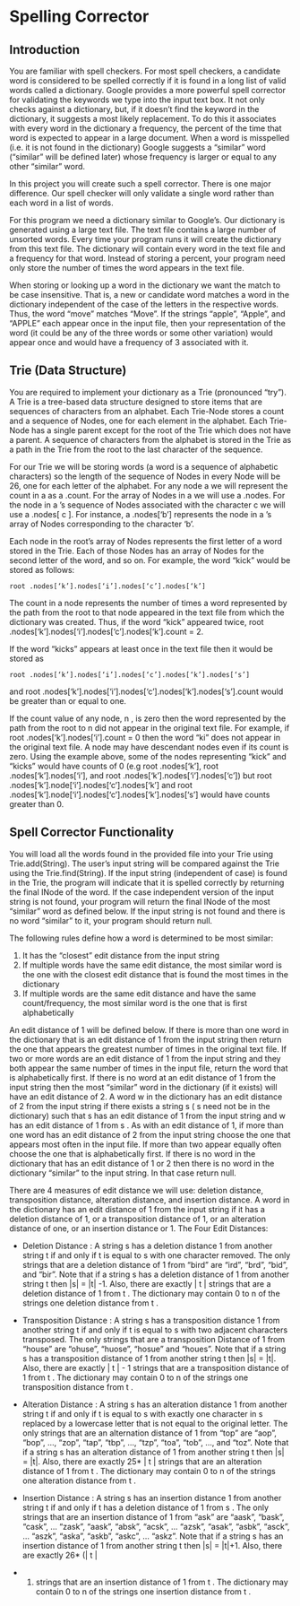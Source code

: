 # Spelling Corrector

## Introduction

You are familiar with spell checkers. For most spell checkers, a candidate word is considered to
be spelled correctly if it is found in a long list of valid words called a dictionary. Google provides
a more powerful spell corrector for validating the keywords we type into the input text box. It not
only checks against a dictionary, but, if it doesn’t find the keyword in the dictionary, it suggests a
most likely replacement. To do this it associates with every word in the dictionary a frequency,
the percent of the time that word is expected to appear in a large document. When a word is
misspelled (i.e. it is not found in the dictionary) Google suggests a “similar” word (“similar” will
be defined later) whose frequency is larger or equal to any other “similar” word.

In this project you will create such a spell corrector. There is one major difference. Our spell
checker will only validate a single word rather than each word in a list of words.

For this program we need a dictionary similar to Google’s. Our dictionary is generated using a
large text file. The text file contains a large number of unsorted words. Every time your program
runs it will create the dictionary from this text file. The dictionary will contain every word in the
text file and a frequency for that word. Instead of storing a percent, your program need only
store the number of times the word appears in the text file.

When storing or looking up a word in the dictionary we want the match to be case insensitive.
That is, a new or candidate word matches a word in the dictionary independent of the case of
the letters in the respective words. Thus, the word “move” matches “Move”. If the strings “apple”,
“Apple”, and “APPLE” each appear once in the input file, then your representation of the word (it
could be any of the three words or some other variation) would appear once and would have a
frequency of 3 associated with it.

## Trie (Data Structure)

You are required to implement your dictionary as a Trie (pronounced “try”). A Trie is a
tree-based data structure designed to store items that are sequences of characters from an
alphabet. Each Trie-Node stores a count and a sequence of Nodes, one for each element in the
alphabet. Each Trie-Node has a single parent except for the root of the Trie which does not
have a parent. A sequence of characters from the alphabet is stored in the Trie as a path in the
Trie from the root to the last character of the sequence.

For our Trie we will be storing words (a word is a sequence of alphabetic characters) so the
length of the sequence of Nodes in every Node will be 26, one for each letter of the alphabet.
For any node a we will represent the count in a as a .count. For the array of Nodes in a we will
use a .nodes. For the node in a ’s sequence of Nodes associated with the character c we will use
a .nodes[ c ]. For instance, a .nodes[‘b’] represents the node in a ’s array of Nodes corresponding
to the character ‘b’.

Each node in the root’s array of Nodes represents the first letter of a word stored in the Trie.
Each of those Nodes has an array of Nodes for the second letter of the word, and so on. For
example, the word “kick” would be stored as follows:
```
root .nodes[‘k’].nodes[‘i’].nodes[‘c’].nodes[‘k’]
```
The count in a node represents the number of times a word represented by the path from the
root to that node appeared in the text file from which the dictionary was created. Thus, if the
word “kick” appeared twice, root .nodes[‘k’].nodes[‘i’].nodes[‘c’].nodes[‘k’].count = 2.

If the word “kicks” appears at least once in the text file then it would be stored as
```
root .nodes[‘k’].nodes[‘i’].nodes[‘c’].nodes[‘k’].nodes[‘s’]
```
and root .nodes[‘k’].nodes[‘i’].nodes[‘c’].nodes[‘k’].nodes[‘s’].count would be greater than or
equal to one.

If the count value of any node, n , is zero then the word represented by the path from the root to
n did not appear in the original text file. For example, if root .nodes[‘k’].nodes[‘i’].count = 0 then
the word “ki” does not appear in the original text file. A node may have descendant nodes even
if its count is zero. Using the example above, some of the nodes representing “kick” and “kicks”
would have counts of 0 (e.g root .nodes[‘k’], root .nodes[‘k’].nodes[‘i’], and
root .nodes[‘k’].nodes[‘i’].nodes[‘c’]) but root .nodes[‘k’].node[‘i’].nodes[‘c’].nodes[‘k’] and
root .nodes[‘k’].node[‘i’].nodes[‘c’].nodes[‘k’].nodes[‘s’] would have counts greater than 0.


## Spell Corrector Functionality

You will load all the words found in the provided file into your Trie using Trie.add(String). The
user’s input string will be compared against the Trie using the Trie.find(String). If the input string
(independent of case) is found in the Trie, the program will indicate that it is spelled correctly by
returning the final INode of the word. If the case independent version of the input string is not
found, your program will return the final INode of the most “similar” word as defined below. If the
input string is not found and there is no word “similar” to it, your program should return null.

The following rules define how a word is determined to be most similar:
1. It has the “closest” edit distance from the input string
2. If multiple words have the same edit distance, the most similar word is the one with the
closest edit distance that is found the most times in the dictionary
3. If multiple words are the same edit distance and have the same count/frequency, the
most similar word is the one that is first alphabetically

An edit distance of 1 will be defined below. If there is more than one word in the dictionary that
is an edit distance of 1 from the input string then return the one that appears the greatest
number of times in the original text file. If two or more words are an edit distance of 1 from the
input string and they both appear the same number of times in the input file, return the word that
is alphabetically first. If there is no word at an edit distance of 1 from the input string then the
most “similar” word in the dictionary (if it exists) will have an edit distance of 2. A word w in the
dictionary has an edit distance of 2 from the input string if there exists a string s ( s need not be
in the dictionary) such that s has an edit distance of 1 from the input string and w has an edit
distance of 1 from s . As with an edit distance of 1, if more than one word has an edit distance of
2 from the input string choose the one that appears most often in the input file. If more than two
appear equally often choose the one that is alphabetically first. If there is no word in the
dictionary that has an edit distance of 1 or 2 then there is no word in the dictionary “similar” to
the input string. In that case return null.

There are 4 measures of edit distance we will use: deletion distance, transposition distance,
alteration distance, and insertion distance. A word in the dictionary has an edit distance of 1
from the input string if it has a deletion distance of 1, or a transposition distance of 1, or an
alteration distance of one, or an insertion distance or 1.
The Four Edit Distances:

- Deletion Distance : A string s has a deletion distance 1 from another string t if and only if t
is equal to s with one character removed. The only strings that are a deletion distance of
1 from “bird” are “ird”, “brd”, “bid”, and “bir”. Note that if a string s has a deletion distance
of 1 from another string t then |s| = |t| -1. Also, there are exactly | t | strings that are a
deletion distance of 1 from t . The dictionary may contain 0 to n of the strings one deletion
distance from t .

- Transposition Distance : A string s has a transposition distance 1 from another string t if
and only if t is equal to s with two adjacent characters transposed. The only strings that
are a transposition Distance of 1 from “house” are “ohuse”, “huose”, “hosue” and
“houes”. Note that if a string s has a transposition distance of 1 from another string t then
|s| = |t|. Also, there are exactly | t | - 1 strings that are a transposition distance of 1 from t .
The dictionary may contain 0 to n of the strings one transposition distance from t .

- Alteration Distance : A string s has an alteration distance 1 from another string t if and
only if t is equal to s with exactly one character in s replaced by a lowercase letter that is
not equal to the original letter. The only strings that are an alternation distance of 1 from
“top” are “aop”, “bop”, …, “zop”, “tap”, “tbp”, …, “tzp”, “toa”, “tob”, …, and “toz”. Note that
if a string s has an alteration distance of 1 from another string t then |s| = |t|. Also, there
are exactly 25* | t | strings that are an alteration distance of 1 from t . The dictionary may
contain 0 to n of the strings one alteration distance from t .

- Insertion Distance : A string s has an insertion distance 1 from another string t if and only
if t has a deletion distance of 1 from s . The only strings that are an insertion distance of 1
from “ask” are “aask”, “bask”, “cask”, … “zask”, “aask”, “absk”, “acsk”, … “azsk”, “asak”,
“asbk”, “asck”, … “aszk”, “aska”, “askb”, “askc”, … “askz”. Note that if a string s has an
insertion distance of 1 from another string t then |s| = |t|+1. Also, there are exactly 26* (| t |
+ 1) strings that are an insertion distance of 1 from t . The dictionary may contain 0 to n of
the strings one insertion distance from t .